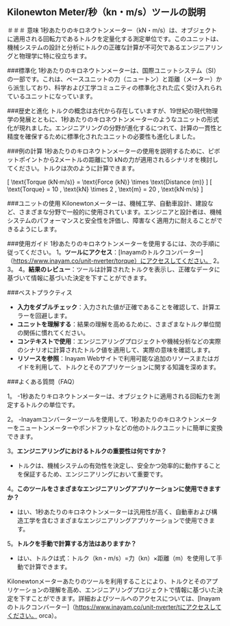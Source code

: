 ## Kilonewton Meter/秒（kn・m/s）ツールの説明

＃＃＃ 意味
1秒あたりのキロネウトンメーター（kN・m/s）は、オブジェクトに適用される回転力であるトルクを定量化する測定単位です。このユニットは、機械システムの設計と分析にトルクの正確な計算が不可欠であるエンジニアリングと物理学に特に役立ちます。

###標準化
1秒あたりのキロネウトンメーターは、国​​際ユニットシステム（SI）の一部です。これは、ベースユニットの力（ニュートン）と距離（メーター）から派生しており、科学および工学コミュニティの標準化された広く受け入れられているユニットになっています。

###歴史と進化
トルクの概念は古代から存在していますが、19世紀の現代物理学の発展とともに、1秒あたりのキロネウトンメーターのようなユニットの形式化が現れました。エンジニアリングの分野が進化するにつれて、計算の一貫性と精度を確保するために標準化されたユニットの必要性も進化しました。

###例の計算
1秒あたりのキロネウトンメーターの使用を説明するために、ピボットポイントから2メートルの距離に10 kNの力が適用されるシナリオを検討してください。トルクは次のように計算できます。

\[ \text{Torque (kN·m/s)} = \text{Force (kN)} \times \text{Distance (m)} \]
\[ \text{Torque} = 10 \, \text{kN} \times 2 \, \text{m} = 20 \, \text{kN·m/s} \]

###ユニットの使用
Kilonewtonメーターは、機械工学、自動車設計、建設など、さまざまな分野で一般的に使用されています。エンジニアと設計者は、機械システムのパフォーマンスと安全性を評価し、障害なく適用力に耐えることができるようにします。

###使用ガイド
1秒あたりのキロネウトンメーターを使用するには、次の手順に従ってください。
1。**ツールにアクセス**：[Inayamのトルクコンバーター]（https://www.inayam.co/unit-nverter/torque）にアクセスしてください。
2。
3。
4。**結果のレビュー**：ツールは計算されたトルクを表示し、正確なデータに基づいて情報に基づいた決定を下すことができます。

###ベストプラクティス
-  **入力をダブルチェック**：入力された値が正確であることを確認して、計算エラーを回避します。
-  **ユニットを理解する**：結果の理解を高めるために、さまざまなトルク単位間の関係に慣れてください。
-  **コンテキストで使用**：エンジニアリングプロジェクトや機械分析などの実際のシナリオに計算されたトルク値を適用して、実際の意味を確認します。
-  **リソースを参照**：Inayam Webサイトで利用可能な追加のリソースまたはガイドを利用して、トルクとそのアプリケーションに関する知識を深めます。

###よくある質問（FAQ）

1。
-1秒あたりキロネウトンメーターは、オブジェクトに適用される回転力を測定するトルクの単位です。

2。
-Inayamコンバーターツールを使用して、1秒あたりのキロネウトンメーターをニュートンメーターやポンドフットなどの他のトルクユニットに簡単に変換できます。

3。**エンジニアリングにおけるトルクの重要性は何ですか？**
- トルクは、機械システムの有効性を決定し、安全かつ効率的に動作することを保証するため、エンジニアリングにおいて重要です。

4。**このツールをさまざまなエンジニアリングアプリケーションに使用できますか？**
- はい、1秒あたりのキロネウトンメーターは汎用性が高く、自動車および構造工学を含むさまざまなエンジニアリングアプリケーションで使用できます。

5。**トルクを手動で計算する方法はありますか？**
- はい、トルクは式：トルク（kn・m/s）=力（kn）×距離（m）を使用して手動で計算できます。

Kilonewtonメーターあたりのツールを利用することにより、トルクとそのアプリケーションの理解を高め、エンジニアリングプロジェクトで情報に基づいた決定を下すことができます。詳細およびツールへのアクセスについては、[Inayamのトルクコンバーター]（https://www.inayam.co/unit-nverter/tにアクセスしてください。 orca）。